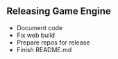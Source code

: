 
## Releasing Game Engine

* Document code
* Fix web build
* Prepare repos for release
* Finish README.md
